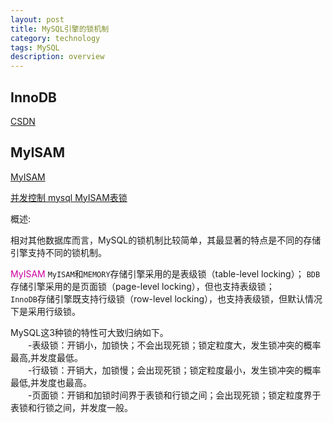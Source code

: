 ```yaml
---
layout: post
title: MySQL引擎的锁机制
category: technology
tags: MySQL
description: overview
---
```


## InnoDB

[CSDN](https://blog.csdn.net/yuanrxdu/article/details/41170381)

## MyISAM

[MyISAM](https://www.2cto.com/database/201508/429974.html)

[并发控制 mysql MyISAM表锁](https://www.cnblogs.com/qq78292959/archive/2013/01/30/2883109.html)

概述:  

相对其他数据库而言，MySQL的锁机制比较简单，其最显著的特点是不同的存储引擎支持不同的锁机制。  

<font color='cerulean'>MyISAM</font>
``MyISAM``和``MEMORY``存储引擎采用的是表级锁（table-level locking）；
``BDB``存储引擎采用的是页面锁（page-level locking），但也支持表级锁；  
``InnoDB``存储引擎既支持行级锁（row-level locking），也支持表级锁，但默认情况下是采用行级锁。  

MySQL这3种锁的特性可大致归纳如下。  
    &emsp;&emsp;-表级锁：开销小，加锁快；不会出现死锁；锁定粒度大，发生锁冲突的概率最高,并发度最低。  
    &emsp;&emsp;-行级锁：开销大，加锁慢；会出现死锁；锁定粒度最小，发生锁冲突的概率最低,并发度也最高。  
    &emsp;&emsp;-页面锁：开销和加锁时间界于表锁和行锁之间；会出现死锁；锁定粒度界于表锁和行锁之间，并发度一般。  